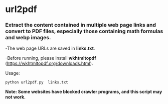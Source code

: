 # url2pdf

### Extract the content contained in multiple web page links and convert to PDF files, especially those containing math formulas and webp images.

-The web page URLs are saved in **links.txt**.

-Before running, please install **wkhtmltopdf** (https://wkhtmltopdf.org/downloads.html).

Usage:

```python url2pdf.py  links.txt```

**Note: Some websites have blocked crawler programs, and this script may not work.**
